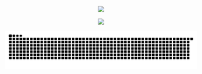 <p align="center">
  <a href="https://discord.com/users/925192939980857375">
    <img src="https://lanyard.cnrad.dev/api/925192939980857375?hideStatus=false&hideActivity=true&hideBadges=false&hideDecoration=false&animatedDecoration=false&theme=booru-qualityhentais" />
  </a>
</p>
<p align="center">
  <img src="https://count.getloli.com/@radianeuh?name=radianeuh&theme=booru-jaypeetheme=booru-lisutheme=booru-qualityhentaistheme=booru-jaypeetheme=booru-qualityhentaistheme=booru-qualityhentaistheme=booru-lisutheme=booru-qualityhentaistheme=booru-qualityhentaistheme=booru-jaypeetheme=booru-lisutheme=booru-jaypeetheme=booru-jaypeetheme=booru-jaypeetheme=booru-jaypeetheme=booru-qualityhentaistheme=booru-qualityhentaistheme=booru-qualityhentaistheme=booru-qualityhentaistheme=booru-lisutheme=booru-jaypeetheme=booru-jaypeetheme=booru-lisutheme=booru-jaypeetheme=booru-lisutheme=booru-jaypeetheme=booru-qualityhentaistheme=booru-qualityhentaistheme=booru-lisutheme=booru-qualityhentaistheme=booru-lisutheme=booru-jaypeetheme=booru-jaypeetheme=booru-jaypeetheme=booru-lisutheme=booru-lisutheme=booru-lisutheme=booru-qualityhentaistheme=booru-qualityhentaistheme=booru-qualityhentaistheme=booru-qualityhentaistheme=booru-jaypeetheme=booru-jaypeetheme=booru-lisutheme=booru-jaypeetheme=booru-qualityhentaistheme=booru-jaypeetheme=booru-qualityhentaistheme=booru-qualityhentaistheme=booru-jaypeetheme=booru-lisutheme=booru-qualityhentaistheme=booru-jaypeetheme=booru-qualityhentaistheme=booru-qualityhentaistheme=booru-lisutheme=booru-jaypeetheme=booru-lisutheme=booru-lisutheme=booru-jaypeetheme=booru-qualityhentaistheme=booru-lisutheme=booru-jaypeetheme=booru-jaypeetheme=booru-jaypeetheme=booru-lisutheme=booru-jaypeetheme=booru-jaypeetheme=booru-lisutheme=booru-lisutheme=booru-qualityhentaistheme=booru-lisutheme=booru-qualityhentaistheme=booru-jaypeetheme=booru-qualityhentaistheme=booru-lisutheme=booru-qualityhentaistheme=booru-lisutheme=booru-jaypeetheme=booru-qualityhentaistheme=booru-qualityhentaistheme=booru-qualityhentaistheme=booru-jaypeetheme=booru-qualityhentaistheme=booru-jaypeetheme=booru-jaypeetheme=booru-jaypeetheme=booru-lisutheme=booru-jaypeetheme=booru-jaypeetheme=booru-qualityhentaistheme=booru-qualityhentaistheme=booru-lisutheme=booru-qualityhentaistheme=booru-qualityhentaistheme=booru-lisutheme=booru-jaypeetheme=booru-qualityhentaistheme=booru-qualityhentaistheme=booru-qualityhentaistheme=booru-lisutheme=booru-lisutheme=booru-qualityhentaistheme=booru-qualityhentaistheme=booru-qualityhentaistheme=booru-lisutheme=booru-lisutheme=booru-lisutheme=booru-lisutheme=booru-lisutheme=booru-lisutheme=booru-jaypeetheme=booru-qualityhentaistheme=booru-jaypeetheme=booru-jaypeetheme=booru-qualityhentaistheme=booru-qualityhentaistheme=booru-qualityhentaistheme=booru-lisutheme=booru-lisutheme=booru-lisutheme=booru-jaypeetheme=booru-qualityhentaistheme=booru-qualityhentaistheme=booru-lisutheme=booru-jaypeetheme=booru-jaypeetheme=booru-qualityhentaistheme=booru-jaypeetheme=booru-lisutheme=booru-lisutheme=booru-lisutheme=booru-qualityhentaistheme=booru-qualityhentaistheme=booru-qualityhentaistheme=booru-lisutheme=booru-lisutheme=booru-qualityhentaistheme=booru-lisutheme=booru-qualityhentaistheme=booru-lisutheme=booru-qualityhentaistheme=booru-jaypeetheme=booru-qualityhentaistheme=booru-lisutheme=booru-jaypeetheme=booru-lisutheme=booru-jaypeetheme=booru-qualityhentaistheme=booru-jaypeetheme=booru-jaypeetheme=booru-qualityhentaistheme=booru-jaypeetheme=booru-qualityhentaistheme=booru-jaypeetheme=booru-qualityhentaistheme=booru-qualityhentaistheme=booru-lisutheme=booru-lisutheme=booru-qualityhentaistheme=booru-jaypeetheme=booru-jaypeetheme=booru-lisutheme=booru-lisutheme=booru-jaypeetheme=booru-qualityhentaistheme=booru-jaypeetheme=booru-jaypeetheme=booru-jaypeetheme=booru-lisutheme=booru-qualityhentaistheme=booru-qualityhentaistheme=booru-qualityhentaistheme=booru-lisutheme=booru-jaypeetheme=booru-lisutheme=booru-lisutheme=booru-qualityhentaistheme=booru-jaypeetheme=booru-lisutheme=booru-qualityhentaistheme=booru-lisutheme=booru-jaypeetheme=booru-jaypeetheme=booru-lisutheme=booru-lisutheme=booru-jaypeetheme=booru-jaypeetheme=booru-qualityhentaistheme=booru-jaypeetheme=booru-lisutheme=booru-qualityhentaistheme=booru-jaypeetheme=booru-lisutheme=booru-qualityhentaistheme=booru-qualityhentaistheme=booru-qualityhentaistheme=booru-qualityhentaistheme=booru-qualityhentaistheme=booru-qualityhentaistheme=booru-lisutheme=booru-qualityhentaistheme=booru-jaypeetheme=booru-lisutheme=booru-qualityhentaistheme=booru-qualityhentaistheme=booru-qualityhentaistheme=booru-lisutheme=booru-lisutheme=booru-lisutheme=booru-lisutheme=booru-jaypeetheme=booru-lisutheme=booru-lisutheme=booru-lisutheme=booru-qualityhentaistheme=booru-lisutheme=booru-lisutheme=booru-qualityhentaistheme=booru-qualityhentaistheme=booru-qualityhentaistheme=booru-qualityhentaistheme=booru-lisutheme=booru-lisutheme=booru-lisutheme=booru-lisutheme=booru-jaypeetheme=booru-jaypeetheme=booru-qualityhentaistheme=booru-jaypeetheme=booru-lisutheme=booru-lisutheme=booru-qualityhentaistheme=booru-qualityhentaistheme=booru-lisutheme=booru-lisutheme=booru-lisutheme=booru-jaypeetheme=booru-qualityhentaistheme=booru-qualityhentaistheme=booru-jaypeetheme=booru-lisutheme=booru-lisutheme=booru-lisutheme=booru-qualityhentaistheme=booru-lisutheme=booru-qualityhentaistheme=booru-qualityhentaistheme=booru-qualityhentaistheme=booru-qualityhentais&padding=7&offset=0&align=bottom&scale=2&pixelated=1&darkmode=1" height="130" />
</p>
<p align="center">
  <picture>
    <source media="(prefers-color-scheme: dark)" srcset="https://raw.githubusercontent.com/radianeuh/radianeuh/output/github-contribution-grid-snake-dark.svg">
    <source media="(prefers-color-scheme: light)" srcset="https://raw.githubusercontent.com/radianeuh/radianeuh/output/github-contribution-grid-snake.svg">
    <img alt="github contribution grid snake animation" src="https://raw.githubusercontent.com/radianeuh/radianeuh/output/github-contribution-grid-snake.svg" width="800" height="100" />
  </picture>
</p>
